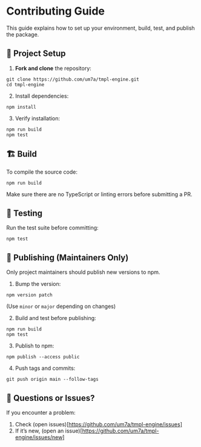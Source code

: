 # Contributing Guide

This guide explains how to set up your environment, build, test, and publish the package.

## 🧩 Project Setup

1. **Fork and clone** the repository:
  ```shell
  git clone https://github.com/um7a/tmpl-engine.git
  cd tmpl-engine
  ```

2. Install dependencies:
  ```shell
  npm install
  ```

3. Verify installation:
  ```shell
  npm run build
  npm test
  ```

## 🏗️ Build

To compile the source code:

```shell
npm run build
```

Make sure there are no TypeScript or linting errors before submitting a PR.

## 🧪 Testing

Run the test suite before committing:

```shell
npm test
```

## 🚀 Publishing (Maintainers Only)

Only project maintainers should publish new versions to npm.

1. Bump the version:
  ```shell
  npm version patch
  ```
  (Use `minor` or `major` depending on changes)

2. Build and test before publishing:
  ```shell
  npm run build
  npm test
  ```

3. Publish to npm:
  ```shell
  npm publish --access public
  ```

4. Push tags and commits:
  ```shell
  git push origin main --follow-tags
  ```

## 💬 Questions or Issues?

If you encounter a problem:

1. Check (open issues)[https://github.com/um7a/tmpl-engine/issues]
2. If it’s new, (open an issue)[https://github.com/um7a/tmpl-engine/issues/new]

